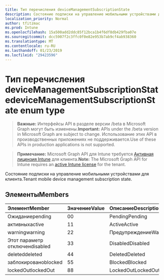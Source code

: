```yaml
---
title: Тип перечисления deviceManagementSubscriptionState
description: Состояние подписки на управление мобильными устройствами для клиента.
localization_priority: Normal
author: tfitzmac
ms.prod: Intune
ms.openlocfilehash: 15a500add2ddc85f12bca1b4f6df8db429fba07e
ms.sourcegitcommit: dcc5907f2c3ffc0f0e82e953b7ab9cf4ab938360
ms.translationtype: MT
ms.contentlocale: ru-RU
ms.lasthandoff: 01/23/2019
ms.locfileid: "29423596"
---
```

# <a name="devicemanagementsubscriptionstate-enum-type"></a><span data-ttu-id="52de7-103">Тип перечисления deviceManagementSubscriptionState</span><span class="sxs-lookup"><span data-stu-id="52de7-103">deviceManagementSubscriptionState enum type</span></span>

> <span data-ttu-id="52de7-104">**Важные:** Интерфейсы API в разделе версии /beta в Microsoft Graph могут быть изменены.</span><span class="sxs-lookup"><span data-stu-id="52de7-104">**Important:** APIs under the /beta version in Microsoft Graph are subject to change.</span></span> <span data-ttu-id="52de7-105">Использование этих API в производственных приложениях не поддерживается.</span><span class="sxs-lookup"><span data-stu-id="52de7-105">Use of these APIs in production applications is not supported.</span></span>

> <span data-ttu-id="52de7-106">**Примечание:** Microsoft Graph API для Intune требуется [Активная лицензия Intune](https://go.microsoft.com/fwlink/?linkid=839381) для клиента.</span><span class="sxs-lookup"><span data-stu-id="52de7-106">**Note:** The Microsoft Graph API for Intune requires an [active Intune license](https://go.microsoft.com/fwlink/?linkid=839381) for the tenant.</span></span>

<span data-ttu-id="52de7-107">Состояние подписки на управление мобильными устройствами для клиента.</span><span class="sxs-lookup"><span data-stu-id="52de7-107">Tenant mobile device management subscription state.</span></span>

## <a name="members"></a><span data-ttu-id="52de7-108">Элементы</span><span class="sxs-lookup"><span data-stu-id="52de7-108">Members</span></span>
|<span data-ttu-id="52de7-109">Элемент</span><span class="sxs-lookup"><span data-stu-id="52de7-109">Member</span></span>|<span data-ttu-id="52de7-110">Значение</span><span class="sxs-lookup"><span data-stu-id="52de7-110">Value</span></span>|<span data-ttu-id="52de7-111">Описание</span><span class="sxs-lookup"><span data-stu-id="52de7-111">Description</span></span>|
|:---|:---|:---|
|<span data-ttu-id="52de7-112">Ожидание</span><span class="sxs-lookup"><span data-stu-id="52de7-112">pending</span></span>|<span data-ttu-id="52de7-113">0</span><span class="sxs-lookup"><span data-stu-id="52de7-113">0</span></span>|<span data-ttu-id="52de7-114">Pending</span><span class="sxs-lookup"><span data-stu-id="52de7-114">Pending</span></span>|
|<span data-ttu-id="52de7-115">активных</span><span class="sxs-lookup"><span data-stu-id="52de7-115">active</span></span>|<span data-ttu-id="52de7-116">1</span><span class="sxs-lookup"><span data-stu-id="52de7-116">1</span></span>|<span data-ttu-id="52de7-117">Active</span><span class="sxs-lookup"><span data-stu-id="52de7-117">Active</span></span>|
|<span data-ttu-id="52de7-118">warning</span><span class="sxs-lookup"><span data-stu-id="52de7-118">warning</span></span>|<span data-ttu-id="52de7-119">2</span><span class="sxs-lookup"><span data-stu-id="52de7-119">2</span></span>|<span data-ttu-id="52de7-120">Предупреждение</span><span class="sxs-lookup"><span data-stu-id="52de7-120">Warning</span></span>|
|<span data-ttu-id="52de7-121">Этот параметр отключен</span><span class="sxs-lookup"><span data-stu-id="52de7-121">disabled</span></span>|<span data-ttu-id="52de7-122">3</span><span class="sxs-lookup"><span data-stu-id="52de7-122">3</span></span>|<span data-ttu-id="52de7-123">Disabled</span><span class="sxs-lookup"><span data-stu-id="52de7-123">Disabled</span></span>|
|<span data-ttu-id="52de7-124">deleted</span><span class="sxs-lookup"><span data-stu-id="52de7-124">deleted</span></span>|<span data-ttu-id="52de7-125">4</span><span class="sxs-lookup"><span data-stu-id="52de7-125">4</span></span>|<span data-ttu-id="52de7-126">Deleted</span><span class="sxs-lookup"><span data-stu-id="52de7-126">Deleted</span></span>|
|<span data-ttu-id="52de7-127">заблокировано</span><span class="sxs-lookup"><span data-stu-id="52de7-127">blocked</span></span>|<span data-ttu-id="52de7-128">5</span><span class="sxs-lookup"><span data-stu-id="52de7-128">5</span></span>|<span data-ttu-id="52de7-129">Blocked</span><span class="sxs-lookup"><span data-stu-id="52de7-129">Blocked</span></span>|
|<span data-ttu-id="52de7-130">lockedOut</span><span class="sxs-lookup"><span data-stu-id="52de7-130">lockedOut</span></span>|<span data-ttu-id="52de7-131">8</span><span class="sxs-lookup"><span data-stu-id="52de7-131">8</span></span>|<span data-ttu-id="52de7-132">LockedOut</span><span class="sxs-lookup"><span data-stu-id="52de7-132">LockedOut</span></span>|




